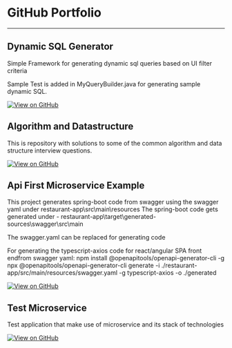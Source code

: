 # GitHub Portfolio
---

## Dynamic SQL Generator

Simple Framework for generating dynamic sql queries based on UI filter criteria

Sample Test is added in MyQueryBuilder.java for generating sample dynamic SQL.

[![View on GitHub](https://img.shields.io/badge/GitHub-View_on_GitHub-blue?logo=GitHub)](https://github.com/prasune/DynamicSqlGenerator)


## Algorithm and Datastructure

This is repository with solutions to some of the common algorithm and data structure interview questions.


[![View on GitHub](https://img.shields.io/badge/GitHub-View_on_GitHub-blue?logo=GitHub)](https://github.com/prasune/algorithms)


## Api First Microservice Example
This project generates spring-boot code from swagger using the swagger yaml under restaurant-app\src\main\resources
The spring-boot code gets generated under - restaurant-app\target\generated-sources\swagger\src\main

The swagger.yaml can be replaced for generating code

For generating the typescript-axios code for react/angular SPA front endfrom swagger yaml:
npm install @openapitools/openapi-generator-cli -g
npx @openapitools/openapi-generator-cli generate -i ./restaurant-app/src/main/resources/swagger.yaml -g typescript-axios -o ./generated

[![View on GitHub](https://img.shields.io/badge/GitHub-View_on_GitHub-blue?logo=GitHub)]([https://github.com/prasune/algorithms](https://github.com/prasune/api-first-restaurant))

## Test Microservice

Test application that make use of microservice and its stack of technologies

[![View on GitHub](https://img.shields.io/badge/GitHub-View_on_GitHub-blue?logo=GitHub)](https://github.com/prasune/TestMicroservice)















